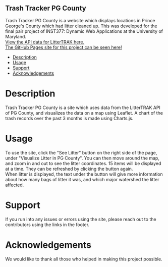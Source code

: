 ## Trash Tracker PG County<br>
Trash Tracker PG County is a website which displays locations in Prince
George's County which had litter cleaned up. This was developed for the final pair project
of INST377: Dynamic Web Applications at the University of Maryland.<br>
[View the API data for LitterTRAK here.](https://data.princegeorgescountymd.gov/Environment/LitterTRAK/9tsa-iner)<br>
[The GitHub Pages site for this project can be seen here!](https://yyang7171.github.io/377-Group-Project/)

- [Description](#description)
- [Usage](#usage)
- [Support](#support)
- [Acknowledgements](#acknowledgements)

# Description
Trash Tracker PG County is a site which uses data from the LitterTRAK API of PG County,
and visualizes the data on a map using Leaflet. A chart of the trash records over the past 3 months is made using Charts.js.

# Usage
To use the site, click the "See Litter" button on the right side of the page, under "Visualize
Litter in PG County". You can then move around the map, and zoom in and out to see the litter coordinates.
15 items will be displayed at a time. They can be refreshed by clicking the button again.<br>
When litter is displayed, the text under the button will give more information about how many bags of litter it was, and which major watershed the litter affected.<br>

# Support
If you run into any issues or errors using the site, please reach out to the contributors using the links in the footer.

# Acknowledgements
We would like to thank all those who helped in making this project possible.